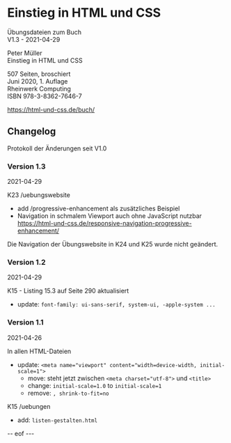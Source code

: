 # Einstieg in HTML und CSS   

Übungsdateien zum Buch    
V1.3 - 2021-04-29 

Peter Müller    
Einstieg in HTML und CSS 

507 Seiten, broschiert   
Juni 2020, 1. Auflage   
Rheinwerk Computing    
ISBN 978-3-8362-7646-7   

https://html-und-css.de/buch/ 


## Changelog 
Protokoll der Änderungen seit V1.0 


### Version 1.3 
2021-04-29 

K23 /uebungswebsite 
- add /progressive-enhancement als zusätzliches Beispiel 
- Navigation in schmalem Viewport auch ohne JavaScript nutzbar 
  https://html-und-css.de/responsive-navigation-progressive-enhancement/  

Die Navigation der Übungswebsite in K24 und K25 wurde nicht geändert.  


### Version 1.2 
2021-04-29 

K15 - Listing 15.3 auf Seite 290 aktualisiert 
- update: `font-family: ui-sans-serif, system-ui, -apple-system ...` 


### Version 1.1 
2021-04-26 

In allen HTML-Dateien 
- update: `<meta name="viewport" content="width=device-width, initial-scale=1">`
  - move: steht jetzt zwischen `<meta charset="utf-8">` und `<title>` 
  - change: `initial-scale=1.0` to `initial-scale=1`
  - remove: `, shrink-to-fit=no`

K15 /uebungen
- add: `listen-gestalten.html`

-- eof --- 

